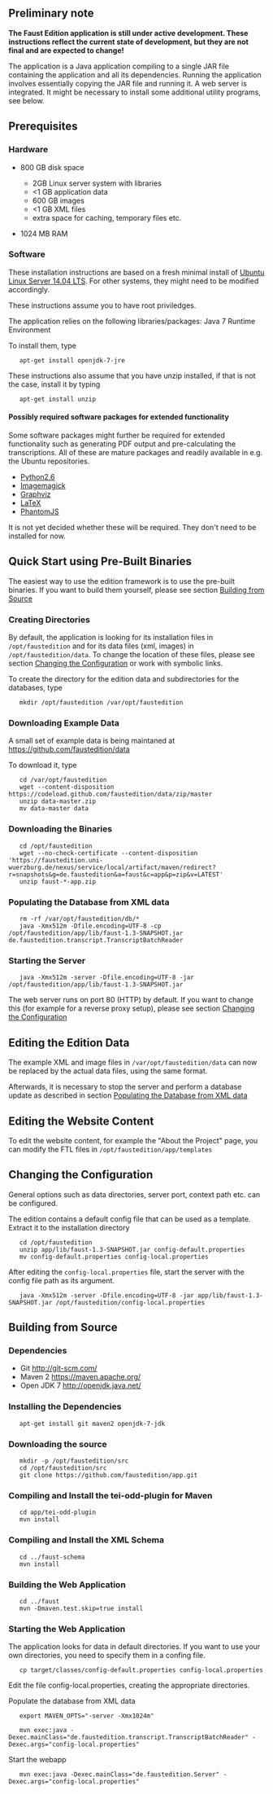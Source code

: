 Preliminary note
----------------

<strong>The Faust Edition application is still under active development.
These instructions reflect the current state of development, but they
are not final and are expected to change!</strong>

The application is a Java application compiling to a single JAR file
containing the application and all its dependencies. Running the
application involves essentially copying the JAR file and running it. A
web server is integrated. It might be necessary to install some
additional utility programs, see below.

Prerequisites
-------------

### Hardware

-   800 GB disk space
    -   2GB Linux server system with libraries
    -   \<1 GB application data
    -   600 GB images
    -   \<1 GB XML files
    -   extra space for caching, temporary files etc.

-   1024 MB RAM

### Software

These installation instructions are based on a fresh minimal install of
[Ubuntu Linux Server 14.04 LTS](http://www.ubuntu.com/download/server).
For other systems, they might need to be modified accordingly.

These instructions assume you to have root priviledges.

The application relies on the following libraries/packages: Java 7
Runtime Environment

To install them, type

       apt-get install openjdk-7-jre

These instructions also assume that you have unzip installed, if that is
not the case, install it by typing

       apt-get install unzip

#### Possibly required software packages for extended functionality

Some software packages might further be required for extended
functionality such as generating PDF output and pre-calculating the
transcriptions. All of these are mature packages and readily available
in e.g. the Ubuntu repositories.

-   [Python2.6](https://www.python.org/)
-   [Imagemagick](http://www.imagemagick.org/)
-   [Graphviz](http://www.graphviz.org/)
-   [LaTeX](http://www.latex-project.org/)
-   [PhantomJS](http://phantomjs.org/)

It is not yet decided whether these will be required. They don't need to
be installed for now.

Quick Start using Pre-Built Binaries
------------------------------------

The easiest way to use the edition framework is to use the pre-built
binaries. If you want to build them yourself, please see section
[Building from Source](#Building_from_Source "wikilink")

### Creating Directories

By default, the application is looking for its installation files in
`/opt/faustedition` and for its data files (xml, images) in
`/opt/faustedition/data`. To change the location of these files, please
see section [Changing the
Configuration](#Changing_the_Configuration "wikilink") or work with
symbolic links.

To create the directory for the edition data and subdirectories for the
databases, type

       mkdir /opt/faustedition /var/opt/faustedition

### Downloading Example Data

A small set of example data is being maintaned at
<https://github.com/faustedition/data>

To download it, type

       cd /var/opt/faustedition
       wget --content-disposition https://codeload.github.com/faustedition/data/zip/master
       unzip data-master.zip
       mv data-master data

### Downloading the Binaries

       cd /opt/faustedition
       wget --no-check-certificate --content-disposition 'https://faustedition.uni-wuerzburg.de/nexus/service/local/artifact/maven/redirect?r=snapshots&g=de.faustedition&a=faust&c=app&p=zip&v=LATEST'
       unzip faust-*-app.zip

### Populating the Database from XML data

       rm -rf /var/opt/faustedition/db/*
       java -Xmx512m -Dfile.encoding=UTF-8 -cp /opt/faustedition/app/lib/faust-1.3-SNAPSHOT.jar de.faustedition.transcript.TranscriptBatchReader

### Starting the Server

       java -Xmx512m -server -Dfile.encoding=UTF-8 -jar /opt/faustedition/app/lib/faust-1.3-SNAPSHOT.jar

The web server runs on port 80 (HTTP) by default. If you want to change
this (for example for a reverse proxy setup), please see section
[Changing the Configuration](#Changing_the_Configuration "wikilink")

Editing the Edition Data
------------------------

The example XML and image files in `/var/opt/faustedition/data` can now
be replaced by the actual data files, using the same format.

Afterwards, it is necessary to stop the server and perform a database
update as described in section [Populating the Database from XML
data](#Populating_the_Database_from_XML_data "wikilink")

Editing the Website Content
---------------------------

To edit the website content, for example the "About the Project" page,
you can modify the FTL files in `/opt/faustedition/app/templates`

Changing the Configuration
--------------------------

General options such as data directories, server port, context path etc.
can be configured.

The edition contains a default config file that can be used as a
template. Extract it to the installation directory

       cd /opt/faustedition
       unzip app/lib/faust-1.3-SNAPSHOT.jar config-default.properties
       mv config-default.properties config-local.properties

After editing the `config-local.properties` file, start the server with
the config file path as its argument.

       java -Xmx512m -server -Dfile.encoding=UTF-8 -jar app/lib/faust-1.3-SNAPSHOT.jar /opt/faustedition/config-local.properties

Building from Source
--------------------

### Dependencies

-   Git <http://git-scm.com/>
-   Maven 2 <https://maven.apache.org/>
-   Open JDK 7 <http://openjdk.java.net/>

### Installing the Dependencies

       apt-get install git maven2 openjdk-7-jdk

### Downloading the source

       mkdir -p /opt/faustedition/src
       cd /opt/faustedition/src
       git clone https://github.com/faustedition/app.git

### Compiling and Install the tei-odd-plugin for Maven

       cd app/tei-odd-plugin
       mvn install

### Compiling and Install the XML Schema

       cd ../faust-schema
       mvn install

### Building the Web Application

       cd ../faust
       mvn -Dmaven.test.skip=true install

### Starting the Web Application

The application looks for data in default directories. If you want to use your own directories, you need to specify them in a confing file.

       cp target/classes/config-default.properties config-local.properties

Edit the file config-local.properties, creating the appropriate directories.

Populate the database from XML data

       export MAVEN_OPTS="-server -Xmx1024m"

       mvn exec:java -Dexec.mainClass="de.faustedition.transcript.TranscriptBatchReader" -Dexec.args="config-local.properties"

Start the webapp

       mvn exec:java -Dexec.mainClass="de.faustedition.Server" -Dexec.args="config-local.properties"
